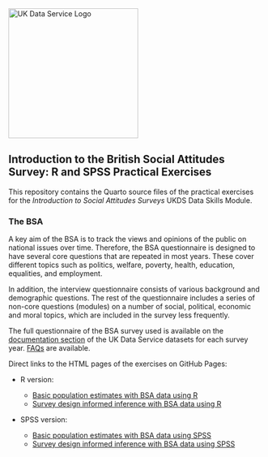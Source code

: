 <img src="pics/UKDS_Logos_Col_Grey_300dpi.png" alt="UK Data Service Logo" style="width:256px;"/>



## Introduction to the British Social Attitudes Survey: R and SPSS Practical Exercises

This repository contains the Quarto source files of the practical exercises for the *Introduction to Social Attitudes Surveys* UKDS Data Skills Module.

### The BSA

A key aim of the BSA is to track the views and opinions of the public on national issues over time. Therefore, the BSA questionnaire is  designed to have several core questions that are repeated in most years. These cover different topics such as politics, welfare, poverty,  health, education, equalities, and employment.

In addition, the interview questionnaire consists of various  background and demographic questions. The rest of the questionnaire  includes a series of non-core questions (modules) on a number of social, political, economic and moral topics, which are included in the survey  less frequently.

The full questionnaire of the BSA survey used is available on the [documentation section](https://beta.ukdataservice.ac.uk/datacatalogue/series/series?id=200006#!/access-data) of the UK Data Service datasets for each survey year. [FAQs](https://beta.ukdataservice.ac.uk/datacatalogue/series/series?id=200006#!/faqs) are available.

Direct links to the HTML pages of the exercises on GitHub Pages:

- R version:

  - <a href="https://ukdataserviceopen.github.io/Introduction_to_the_BSA/Population estimates using the BSAS with R.html" target="_blank" rel="noopener noreferrer" >Basic population estimates with BSA data using R </a>
  - <a href="https://ukdataserviceopen.github.io/Introduction_to_the_BSA/infer_w_survey_design_usingR.html" target="_blank" rel="noopener noreferrer" >Survey design informed inference with BSA data using R</a>

- SPSS version:

  - <a href="https://ukdataserviceopen.github.io/Introduction_to_the_BSA/Pop_estimates_using_the_BSAS_and_SPSS.html" target="_blank" rel="noopener noreferrer" >Basic population estimates with BSA data using SPSS </a>
  - <a href="https://ukdataserviceopen.github.io/Introduction_to_the_BSA/infer_w_survey_design_usingSPSS.html" target="_blank" rel="noopener noreferrer" > Survey design informed inference with BSA data using SPSS </a>
